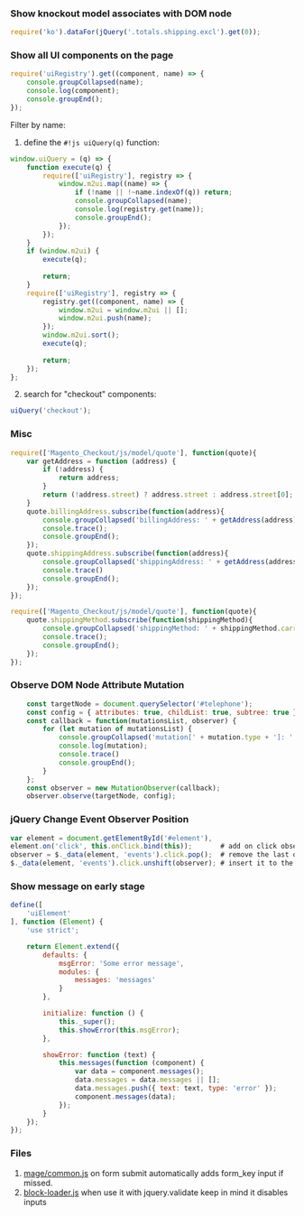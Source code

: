 ### Show knockout model associates with DOM node
```javascript
require('ko').dataFor(jQuery('.totals.shipping.excl').get(0));
```

### Show all UI components on the page
```javascript
require('uiRegistry').get((component, name) => {
    console.groupCollapsed(name); 
    console.log(component); 
    console.groupEnd();
});
```
Filter by name:

1. define the `#!js uiQuery(q)` function:
```javascript
window.uiQuery = (q) => {
	function execute(q) {
		require(['uiRegistry'], registry => {
			window.m2ui.map((name) => {
		        if (!name || !~name.indexOf(q)) return;
		        console.groupCollapsed(name); 
		        console.log(registry.get(name));
		        console.groupEnd();
		    });
		});
	}
	if (window.m2ui) {
		execute(q);
		
		return;
	}
	require(['uiRegistry'], registry => {
	    registry.get((component, name) => {
	        window.m2ui = window.m2ui || [];
	        window.m2ui.push(name); 
	    });
	    window.m2ui.sort();
	    execute(q);
	    
	    return;
	});
};
```
2. search for "checkout" components:
```javascript
uiQuery('checkout');
```

### Misc
```javascript
require(['Magento_Checkout/js/model/quote'], function(quote){
    var getAddress = function (address) {
        if (!address) {
            return address;
        }
        return (!address.street) ? address.street : address.street[0];
    }
    quote.billingAddress.subscribe(function(address){
        console.groupCollapsed('billingAddress: ' + getAddress(address));
        console.trace();
        console.groupEnd();
    });
    quote.shippingAddress.subscribe(function(address){
        console.groupCollapsed('shippingAddress: ' + getAddress(address));
        console.trace()
        console.groupEnd();
    });
});

require(['Magento_Checkout/js/model/quote'], function(quote){
    quote.shippingMethod.subscribe(function(shippingMethod){
        console.groupCollapsed('shippingMethod: ' + shippingMethod.carrier_code + '_' + shippingMethod.method_code);
        console.trace();
        console.groupEnd();
    });
});
``` 

### Observe DOM Node Attribute Mutation
```javascript
    const targetNode = document.querySelector('#telephone');
    const config = { attributes: true, childList: true, subtree: true };
    const callback = function(mutationsList, observer) {
        for (let mutation of mutationsList) {
            console.groupCollapsed('mutation[' + mutation.type + ']: ' + mutation.attributeName);
            console.log(mutation);
            console.trace()
            console.groupEnd();
        }
    };
    const observer = new MutationObserver(callback);
    observer.observe(targetNode, config);
```

### jQuery Change Event Observer Position
```javascript
var element = document.getElementById('#element'),
element.on('click', this.onClick.bind(this));       # add on click observer
observer = $._data(element, 'events').click.pop();  # remove the last observer
$._data(element, 'events').click.unshift(observer); # insert it to the beginning 
``` 

### Show message on early stage
```js
define([
    'uiElement'
], function (Element) {
    'use strict';

    return Element.extend({
        defaults: {
            msgError: 'Some error message',
            modules: {
                messages: 'messages'
            }
        },

        initialize: function () {
            this._super();
            this.showError(this.msgError);
        },

        showError: function (text) {
            this.messages(function (component) {
                var data = component.messages();
                data.messages = data.messages || [];
                data.messages.push({ text: text, type: 'error' });
                component.messages(data);
            });
        }
    });
});
```

### Files

1. [mage/common.js](https://github.com/magento/magento2/blob/2.4-develop/lib/web/mage/common.js) on form submit automatically adds form_key input if missed.
2. [block-loader.js](https://github.com/magento/magento2/blob/2.4-develop/app/code/Magento/Ui/view/base/web/js/block-loader.js) when use it with jquery.validate keep in mind it disables inputs 